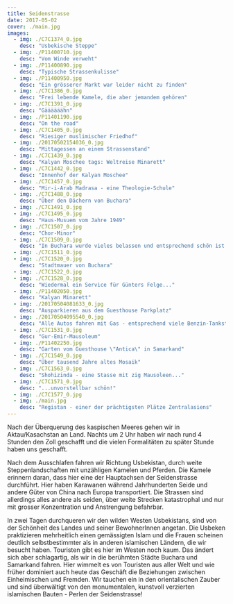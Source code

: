 ```yaml
---
title: Seidenstrasse
date: 2017-05-02
cover: ./main.jpg
images:
  - img: ./C7C1374_0.jpg
    desc: "Usbekische Steppe"
  - img: ./P11400710.jpg
    desc: "Vom Winde verweht"
  - img: ./P11400890.jpg
    desc: "Typische Strassenkulisse"
  - img: ./P11400950.jpg
    desc: "Ein grösserer Markt war leider nicht zu finden"
  - img: ./C7C1386_0.jpg
    desc: "Frei lebende Kamele, die aber jemandem gehören"
  - img: ./C7C1391_0.jpg
    desc: "Gäääääähn"
  - img: ./P11401190.jpg
    desc: "On the road"
  - img: ./C7C1405_0.jpg
    desc: "Riesiger muslimischer Friedhof"
  - img: ./20170502154036_0.jpg
    desc: "Mittagessen an einem Strassenstand"
  - img: ./C7C1439_0.jpg
    desc: "Kalyan Moschee tags: Weltreise Minarett"
  - img: ./C7C1442_0.jpg
    desc: "Innenhof der Kalyan Moschee"
  - img: ./C7C1457_0.jpg
    desc: "Mir-i-Arab Madrasa - eine Theologie-Schule"
  - img: ./C7C1488_0.jpg
    desc: "Über den Dächern von Buchara"
  - img: ./C7C1491_0.jpg
  - img: ./C7C1495_0.jpg
    desc: "Haus-Musuem vom Jahre 1949"
  - img: ./C7C1507_0.jpg
    desc: "Chor-Minor"
  - img: ./C7C1509_0.jpg
    desc: "In Buchara wurde vieles belassen und entsprechend schön ist die Stadt als Ganzes"
  - img: ./C7C1511_0.jpg
  - img: ./C7C1520_0.jpg
    desc: "Stadtmauer von Buchara"
  - img: ./C7C1522_0.jpg
  - img: ./C7C1528_0.jpg
    desc: "Wiedermal ein Service für Günters Felge..."
  - img: ./P11402050.jpg
    desc: "Kalyan Minarett"
  - img: ./20170504081633_0.jpg
    desc: "Ausparkieren aus dem Guesthouse Parkplatz"
  - img: ./20170504095540_0.jpg
    desc: "Alle Autos fahren mit Gas - entsprechend viele Benzin-Tankstellen gibt es"
  - img: ./C7C1531_0.jpg
    desc: "Gur-Emir-Mausoleum"
  - img: ./P11402250.jpg
    desc: "Garten vom Guesthouse \"Antica\" in Samarkand"
  - img: ./C7C1549_0.jpg
    desc: "Über tausend Jahre altes Mosaik"
  - img: ./C7C1563_0.jpg
    desc: "Shohizinda - eine Stasse mit zig Mausoleen..."
  - img: ./C7C1571_0.jpg
    desc: "...unvorstellbar schön!"
  - img: ./C7C1577_0.jpg
  - img: ./main.jpg
    desc: "Registan - einer der prächtigsten Plätze Zentralasiens"
---
```


Nach der Überquerung des kaspischen Meeres gehen wir in Aktau/Kasachstan an Land. Nachts um 2 Uhr haben wir nach rund 4 Stunden den Zoll geschafft und die vielen Formalitäten zu später Stunde haben uns geschafft.

Nach dem Ausschlafen fahren wir Richtung Usbekistan, durch weite Steppenlandschaften mit unzähligen Kamelen und Pferden. Die Kamele erinnern daran, dass hier eine der Hauptachsen der Seidenstrasse durchführt. Hier haben Karawanen während Jahrhunderten Seide und andere Güter von China nach Europa transportiert. Die Strassen sind allerdings alles andere als seiden, über weite Strecken katastrophal und nur mit grosser Konzentration und Anstrengung befahrbar.

In zwei Tagen durchqueren wir den wilden Westen Usbekistans, sind von der  Schönheit des Landes und seiner BewohnerInnen angetan. Die Usbeken praktizieren mehrheitlich einen gemässigten Islam und die Frauen scheinen deutlich selbstbestimmter als in anderen islamischen Ländern, die wir besucht haben. Touristen gibt es hier im Westen noch kaum. Das ändert sich aber schlagartig, als wir in die berühmten Städte Buchara und Samarkand fahren. Hier wimmelt es von Touristen aus aller Welt und wie früher dominiert auch heute das Geschäft die Beziehungen zwischen Einheimischen und Fremden. Wir tauchen ein in den orientalischen Zauber und sind überwältigt von den monumentalen, kunstvoll verzierten islamischen Bauten - Perlen der Seidenstrasse!
